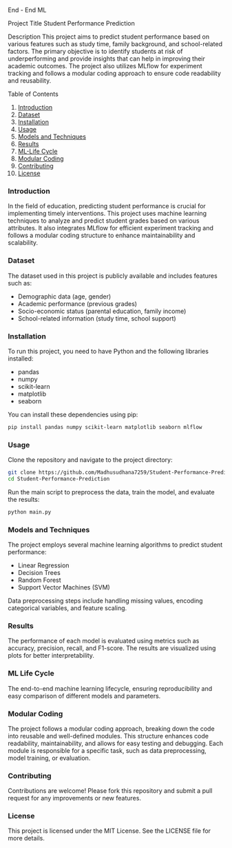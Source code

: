 End - End ML

Project Title
Student Performance Prediction

Description
This project aims to predict student performance based on various features such as study time, family background, and school-related factors. The primary objective is to identify students at risk of underperforming and provide insights that can help in improving their academic outcomes. The project also utilizes MLflow for experiment tracking and follows a modular coding approach to ensure code readability and reusability.

Table of Contents
1. [Introduction](#introduction)
2. [Dataset](#dataset)
3. [Installation](#installation)
4. [Usage](#usage)
5. [Models and Techniques](#models-and-techniques)
6. [Results](#results)
7. [ML-Life Cycle](#ML-Life-Cycle )
8. [Modular Coding](#modular-coding)
9. [Contributing](#contributing)
10. [License](#license)

### Introduction
In the field of education, predicting student performance is crucial for implementing timely interventions. This project uses machine learning techniques to analyze and predict student grades based on various attributes. It also integrates MLflow for efficient experiment tracking and follows a modular coding structure to enhance maintainability and scalability.

### Dataset
The dataset used in this project is publicly available and includes features such as:
- Demographic data (age, gender)
- Academic performance (previous grades)
- Socio-economic status (parental education, family income)
- School-related information (study time, school support)

### Installation
To run this project, you need to have Python and the following libraries installed:
- pandas
- numpy
- scikit-learn
- matplotlib
- seaborn

You can install these dependencies using pip:
```bash
pip install pandas numpy scikit-learn matplotlib seaborn mlflow
```

### Usage
Clone the repository and navigate to the project directory:
```bash
git clone https://github.com/Madhusudhana7259/Student-Performance-Prediction.git
cd Student-Performance-Prediction
```
Run the main script to preprocess the data, train the model, and evaluate the results:
```bash
python main.py
```

### Models and Techniques
The project employs several machine learning algorithms to predict student performance:
- Linear Regression
- Decision Trees
- Random Forest
- Support Vector Machines (SVM)

Data preprocessing steps include handling missing values, encoding categorical variables, and feature scaling.

### Results
The performance of each model is evaluated using metrics such as accuracy, precision, recall, and F1-score. The results are visualized using plots for better interpretability.

### ML Life Cycle 
The end-to-end machine learning lifecycle, ensuring reproducibility and easy comparison of different models and parameters.

### Modular Coding
The project follows a modular coding approach, breaking down the code into reusable and well-defined modules. This structure enhances code readability, maintainability, and allows for easy testing and debugging. Each module is responsible for a specific task, such as data preprocessing, model training, or evaluation.

### Contributing
Contributions are welcome! Please fork this repository and submit a pull request for any improvements or new features.

### License
This project is licensed under the MIT License. See the LICENSE file for more details.
